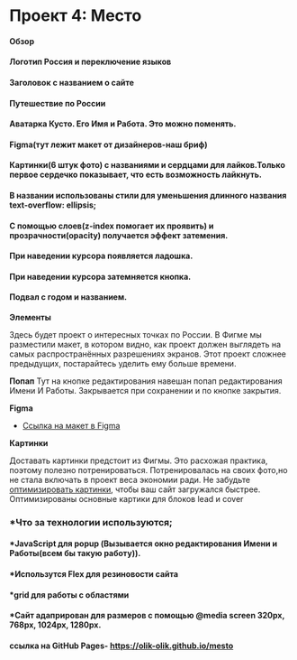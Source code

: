 # Проект 4: Место

#### Обзор

#### Логотип Россия и переключение языков

#### Заголовок с названием о сайте

#### Путешествие по России

#### Аватарка Кусто. Его Имя и Работа. Это можно поменять.

#### Figma(тут лежит макет от дизайнеров-наш бриф)

#### Картинки(6 штук фото) с названиями и сердцами для лайков.Только первое сердечко показывает, что есть возможность лайкнуть.

#### В названии использованы стили для уменьшения длинного названия text-overflow: ellipsis;

#### С помощью слоев(z-index помогает их проявить) и прозрачности(opacity) получается эффект затемения.

#### При наведении курсора появляется ладошка.

#### При наведении курсора затемняется кнопка.

#### Подвал с годом и названием.

**Элементы**

Здесь будет проект о интересных точках по России. В Фигме мы разместили макет, в котором видно, как проект должен
выглядеть на самых распространённых разрешениях экранов. Этот проект сложнее предыдущих, постарайтесь уделить ему больше
времени.

**Попап**
Тут на кнопке редактирования навешан попап редактирования Имени И Работы. Закрывается при сохранении и по кнопке
закрытия.

**Figma**

* [Ссылка на макет в Figma](https://www.figma.com/file/2cn9N9jSkmxD84oJik7xL7/JavaScript.-Sprint-4?node-id=0%3A1)

**Картинки**

Доставать картинки предстоит из Фигмы. Это расхожая практика, поэтому полезно потренироваться. Потренировалась на своих
фото,но не стала включать в проект веса экономии ради. Не забудьте [оптимизировать картинки](https://tinypng.com/),
чтобы ваш сайт загружался быстрее. Оптимизированы основные картики для блоков lead и cover

### *Что за технологии используются;

#### *JavaScript для popup (Вызывается окно редактирования Имени и Работы(всем бы такую работу)).

#### *Использутся Flex для резиновости сайта

#### *grid для работы с областями

#### *Сайт адаприрован для размеров с помощью @media screen 320px, 768px, 1024px, 1280px.

#### ссылка на GitHub Pages- https://olik-olik.github.io/mesto
